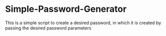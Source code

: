 # Simple-Password-Generator
This is a simple script to create a desired password, in which it is created by passing the desired password parameters
